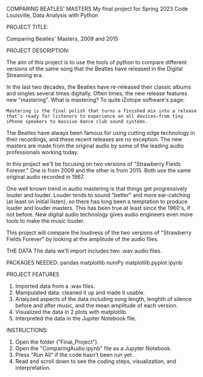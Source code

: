 COMPARING BEATLES' MASTERS
My final project for Spring 2023 Code Louisville, Data Analysis with Python

PROJECT TITLE: 

Comparing Beatles' Masters, 2009 and 2015

PROJECT DESCRIPTION:

The aim of this project is to use the tools of python to compare different versions of the same song that the Beatles have released in the Digital Streaming era. 

In the last two decades, the Beatles have re-released their classic albums and singles several times digitally. Often times, the new release features new "mastering". What is mastering? To quite iZotope software's page:

    Mastering is the final polish that turns a finished mix into a release that’s ready for listeners to experience on all devices—from tiny iPhone speakers to massive dance club sound systems.

The Beatles have always been famous for using cutting edge technology in their recordings, and these recent releases are no exception. The new masters are made from the original audio by some of the leading audio professionals working today.

In this project we'll be focusing on two versions of "Strawberry Fields Forever." One is from 2009 and the other is from 2015. Both use the same original audio recorded in 1967. 

One well known trend in audio mastering is that things get progressively louder and louder. Louder tends to sound "better" and more ear-catching (at least on initial listen), so there has long been a temptation to produce louder and louder masters. This has been true at least since the 1960's, if not before. New digital audio technology gives audio engineers even more tools to make the music louder. 

This project will compare the loudness of the two versions of "Strawberry Fields Forever" by looking at the amplitude of the audio files. 

THE DATA
The data we'll import includes two .wav audio files. 

PACKAGES NEEDED:
pandas
matplotlib
numPy
matplotlib.pyplot
ipynb

PROJECT FEATURES
1. Imported data from a .wav files.
2. Manipulated data: cleaned it up and made it usable.
3. Analyzed aspects of the data including song length, lenghth of silence before and after music, and the mean amplitude of each version.
4. Visualized the data in 2 plots with matplotlib.
5. Interpreted the data in the Jupiter Notebook file.

INSTRUCTIONS:
1. Open the folder ("Final_Project").
2. Open the "ComparingAudio.ipynb" file as a Jupyter Notebook.
3. Press "Run All" if the code hasn't been run yet.
4. Read and scroll down to see the coding steps, visualization, and interpretation. 




